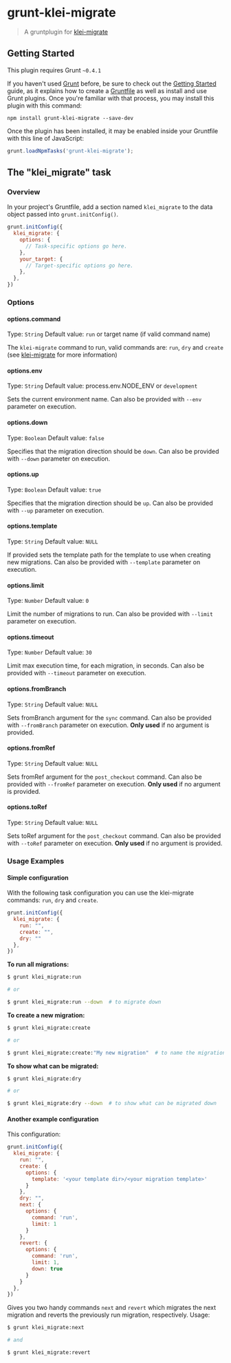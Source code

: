 # grunt-klei-migrate

> A gruntplugin for [klei-migrate](http://github.com/klei-dev/migrate)

## Getting Started
This plugin requires Grunt `~0.4.1`

If you haven't used [Grunt](http://gruntjs.com/) before, be sure to check out the [Getting Started](http://gruntjs.com/getting-started) guide, as it explains how to create a [Gruntfile](http://gruntjs.com/sample-gruntfile) as well as install and use Grunt plugins. Once you're familiar with that process, you may install this plugin with this command:

```shell
npm install grunt-klei-migrate --save-dev
```

Once the plugin has been installed, it may be enabled inside your Gruntfile with this line of JavaScript:

```js
grunt.loadNpmTasks('grunt-klei-migrate');
```

## The "klei_migrate" task

### Overview
In your project's Gruntfile, add a section named `klei_migrate` to the data object passed into `grunt.initConfig()`.

```js
grunt.initConfig({
  klei_migrate: {
    options: {
      // Task-specific options go here.
    },
    your_target: {
      // Target-specific options go here.
    },
  },
})
```

### Options

#### options.command
Type: `String`
Default value: `run` or target name (if valid command name)

The `klei-migrate` command to run, valid commands are: `run`, `dry` and `create` (see [klei-migrate](http://github.com/klei-dev/migrate) for more information)

#### options.env
Type: `String`
Default value: process.env.NODE_ENV or `development`

Sets the current environment name.
Can also be provided with `--env` parameter on execution.

#### options.down
Type: `Boolean`
Default value: `false`

Specifies that the migration direction should be `down`.
Can also be provided with `--down` parameter on execution.

#### options.up
Type: `Boolean`
Default value: `true`

Specifies that the migration direction should be `up`.
Can also be provided with `--up` parameter on execution.

#### options.template
Type: `String`
Default value: `NULL`

If provided sets the template path for the template to use when creating new migrations.
Can also be provided with `--template` parameter on execution.

#### options.limit
Type: `Number`
Default value: `0`

Limit the number of migrations to run.
Can also be provided with `--limit` parameter on execution.

#### options.timeout
Type: `Number`
Default value: `30`

Limit max execution time, for each migration, in seconds.
Can also be provided with `--timeout` parameter on execution.

#### options.fromBranch
Type: `String`
Default value: `NULL`

Sets fromBranch argument for the `sync` command.
Can also be provided with `--fromBranch` parameter on execution.
**Only used** if no argument is provided.

#### options.fromRef
Type: `String`
Default value: `NULL`

Sets fromRef argument for the `post_checkout` command.
Can also be provided with `--fromRef` parameter on execution.
**Only used** if no argument is provided.

#### options.toRef
Type: `String`
Default value: `NULL`

Sets toRef argument for the `post_checkout` command.
Can also be provided with `--toRef` parameter on execution.
**Only used** if no argument is provided.

### Usage Examples

#### Simple configuration

With the following task configuration you can use the klei-migrate commands: `run`, `dry` and `create`.

```js
grunt.initConfig({
  klei_migrate: {
    run: "",
    create: "",
    dry: ""
  },
})
```

**To run all migrations:**

```bash
$ grunt klei_migrate:run

# or

$ grunt klei_migrate:run --down  # to migrate down
```

**To create a new migration:**

```bash
$ grunt klei_migrate:create

# or

$ grunt klei_migrate:create:"My new migration"  # to name the migration "My new migration"
```

**To show what can be migrated:**

```bash
$ grunt klei_migrate:dry

# or

$ grunt klei_migrate:dry --down  # to show what can be migrated down
```

#### Another example configuration

This configuration:

```js
grunt.initConfig({
  klei_migrate: {
    run: "",
    create: {
      options: {
        template: '<your template dir>/<your migration template>'
      }
    },
    dry: "",
    next: {
      options: {
        command: 'run',
        limit: 1
      }
    },
    revert: {
      options: {
        command: 'run',
        limit: 1,
        down: true
      }
    }
  },
})
```

Gives you two handy commands `next` and `revert` which migrates the next migration and reverts the previously run migration, respectively. Usage:

```bash
$ grunt klei_migrate:next

# and

$ grunt klei_migrate:revert
```
